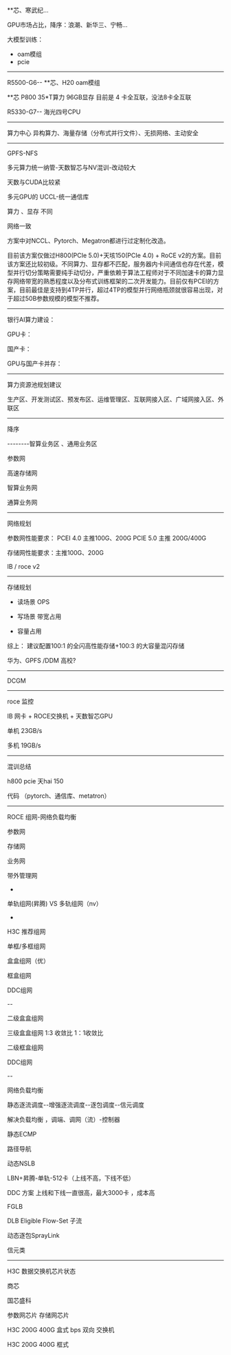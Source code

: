 


**芯、寒武纪...


GPU市场占比，降序：浪潮、新华三、宁畅...


大模型训练：
- oam模组
- pcie


---


R5500-G6-- **芯、H20    oam模组

**芯 P800  35*T算力 96GB显存   目前是 4 卡全互联，没法8卡全互联



R5330-G7-- 海光四号CPU


---

算力中心
异构算力、海量存储（分布式并行文件）、无损网络、主动安全


---


GPFS-NFS



多元算力统一纳管-天数智芯与NV混训-改动较大

天数与CUDA比较紧


多元GPU的 UCCL-统一通信库



算力 、显存  不同 

网络一致



方案中对NCCL、Pytorch、Megatron都进行过定制化改造。

目前该方案仅做过H800(PCIe 5.0)+天垓150(PCIe 4.0) + RoCE v2的方案。目前该方案还比较初级。不同算力、显存都不匹配，服务器内卡间通信也存在代差，模型并行切分策略需要纯手动切分，严重依赖于算法工程师对于不同加速卡的算力显存网络带宽的熟悉程度以及分布式训练框架的二次开发能力。目前仅有PCEI的方案，目前最佳是支持到4TP并行，超过4TP的模型并行网络瓶颈就很容易出现，对于超过50B参数规模的模型不推荐。






---
银行AI算力建设：


GPU卡：

国产卡：

GPU与国产卡并存：


---

算力资源池规划建议


生产区、开发测试区、预发布区、运维管理区、互联网接入区、广域网接入区、外联区


---


降序

--------智算业务区 、通用业务区

参数网

高速存储网

智算业务网

通算业务网



---

网络规划



参数网性能要求：
PCEI 4.0  主推100G、200G   PCIE 5.0  主推 200G/400G

存储网性能要求：主推100G、200G

IB / roce v2



---
存储规划


- 读场景  OPS
 
- 写场景  带宽占用    

- 容量占用  


综上： 建议配置100:1 的全闪高性能存储+100:3 的大容量混闪存储



华为、GPFS /DDM  高校?



-------


DCGM











----

roce 监控


IB 网卡  + ROCE交换机 + 天数智芯GPU



单机  23GB/s


多机 19GB/s

---


混训总结





h800 pcie  天hai 150



代码 （pytorch、通信库、metatron）


----

ROCE 
组网-网络负载均衡








参数网

存储网

业务网

带外管理网


-

单轨组网(昇腾) VS 多轨组网（nv）


-
H3C 推荐组网

单框/多框组网


盒盒组网（优）

框盒组网

DDC组网



--

二级盒盒组网



三级盒盒组网
1:3 收敛比   1：1收敛比


二级框盒组网



DDC组网




--

网络负载均衡


静态逐流调度--增强逐流调度--逐包调度--信元调度



解决负载均衡 ，调端、调网（流）-控制器



静态ECMP


路径导航


动态NSLB

LBN+昇腾-单轨-512卡（上线不高，下线不低）


DDC 方案  上线和下线一直很高，最大3000卡 ，成本高




FGLB



DLB Eligible Flow-Set 子流


动态逐包SprayLink



信元类


----

H3C 数据交换机芯片状态


商芯

国芯盛科


参数网芯片 存储网芯片


H3C  200G 400G 盒式 bps  双向  交换机


H3C  200G 400G 框式 
































